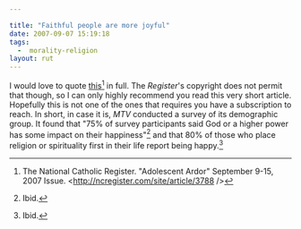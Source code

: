 ```yaml
---

title: "Faithful people are more joyful"
date: 2007-09-07 15:19:18
tags:
  -  morality-religion
layout: rut
---
```


I would love to quote [this](http://ncregister.com/site/article/3788/ "Adolescent Ardor")[^200709071] in full.  The <i>Register</i>'s copyright does not permit that though, so I can only highly recommend you read this very short article.  Hopefully this is not one of the ones that requires you have a subscription to reach.  In short, in case it is, *MTV* conducted a survey of its demographic group.  It found that "75% of survey participants said God or a higher power has some impact on their happiness"[^200709072]  and that 80% of those who place religion or spirituality first in their life report being happy.[^200709073]  

[^200709071]:  The National Catholic Register.  "Adolescent Ardor" September 9-15, 2007 Issue.  <http://ncregister.com/site/article/3788 />
[^200709072]: Ibid.
[^200709073]: Ibid.

